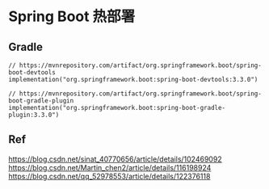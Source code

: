 # Spring Boot 热部署

## Gradle

```Gradle
// https://mvnrepository.com/artifact/org.springframework.boot/spring-boot-devtools
implementation("org.springframework.boot:spring-boot-devtools:3.3.0")

// https://mvnrepository.com/artifact/org.springframework.boot/spring-boot-gradle-plugin
implementation("org.springframework.boot:spring-boot-gradle-plugin:3.3.0")
```

## Ref

https://blog.csdn.net/sinat_40770656/article/details/102469092
https://blog.csdn.net/Martin_chen2/article/details/116198924
https://blog.csdn.net/qq_52978553/article/details/122376118
